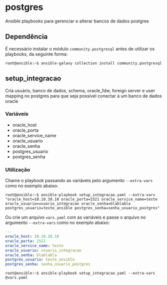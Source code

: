 # postgres
Ansible playbooks para gerenciar e alterar bancos de dados postgres

## Dependência

É necessário instalar o módulo `community.postgresql` antes de utilizar os playbooks, da seguinte forma:
```console
root@ansible:~$ ansible-galaxy collection install community.postgresql
```

## setup_integracao
Cria usuário, banco de dados, schema, oracle_fdw, foreign server e user mapping no postgres para que seja possível conectar à um banco de dados oracle

### Variáveis
- oracle_host
- oracle_porta
- oracle_service_name
- oracle_usuario
- oracle_senha
- postgres_usuario
- postgres_senha

### Utilização

Chame o playbook passando as variáveis pelo argumento `--extra-vars` como no exemplo abaixo:

```console
root@ansible:~$ ansible-playbook setup_integracao.yaml --extra-vars "oracle_host=10.10.10.10 oracle_porta=1521 oracle_service_name=teste oracle_usuario=usuario_integracao oracle_senha=blablabla postgres_usuario=teste_ansible postgres_senha=senha_usuario_postgres"
```

Ou crie um arquivo `vars.yaml` com as variáveis e passe o arquivo no argumento `--extra-vars` como no exemplo abaixo:

```yaml
---
oracle_host: 10.10.10.10
oracle_porta: 1521
oracle_service_name: teste
oracle_usuario: usuario_integracao
oracle_senha: blablabla
postgres_usuario: teste_ansible
postgres_senha: senha_usuario_postgres
```

```console
root@ansible:~$ ansible-playbook setup_integracao.yaml --extra-vars @vars.yaml
```
